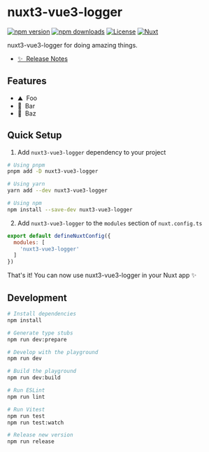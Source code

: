 <!--
Get your module up and running quickly.

Find and replace all on all files (CMD+SHIFT+F):
- Name: nuxt3-vue3-logger
- Package name: nuxt3-vue3-logger
- Description: nuxt3-vue3-logger
-->

# nuxt3-vue3-logger

[![npm version][npm-version-src]][npm-version-href]
[![npm downloads][npm-downloads-src]][npm-downloads-href]
[![License][license-src]][license-href]
[![Nuxt][nuxt-src]][nuxt-href]

nuxt3-vue3-logger for doing amazing things.

- [✨ &nbsp;Release Notes](/CHANGELOG.md)
<!-- - [🏀 Online playground](https://stackblitz.com/github/your-org/nuxt3-vue3-logger?file=playground%2Fapp.vue) -->
<!-- - [📖 &nbsp;Documentation](https://example.com) -->

## Features

<!-- Highlight some of the features your module provide here -->
- ⛰ &nbsp;Foo
- 🚠 &nbsp;Bar
- 🌲 &nbsp;Baz

## Quick Setup

1. Add `nuxt3-vue3-logger` dependency to your project

```bash
# Using pnpm
pnpm add -D nuxt3-vue3-logger

# Using yarn
yarn add --dev nuxt3-vue3-logger

# Using npm
npm install --save-dev nuxt3-vue3-logger
```

2. Add `nuxt3-vue3-logger` to the `modules` section of `nuxt.config.ts`

```js
export default defineNuxtConfig({
  modules: [
    'nuxt3-vue3-logger'
  ]
})
```

That's it! You can now use nuxt3-vue3-logger in your Nuxt app ✨

## Development

```bash
# Install dependencies
npm install

# Generate type stubs
npm run dev:prepare

# Develop with the playground
npm run dev

# Build the playground
npm run dev:build

# Run ESLint
npm run lint

# Run Vitest
npm run test
npm run test:watch

# Release new version
npm run release
```

<!-- Badges -->
[npm-version-src]: https://img.shields.io/npm/v/nuxt3-vue3-logger/latest.svg?style=flat&colorA=18181B&colorB=28CF8D
[npm-version-href]: https://npmjs.com/package/nuxt3-vue3-logger

[npm-downloads-src]: https://img.shields.io/npm/dm/nuxt3-vue3-logger.svg?style=flat&colorA=18181B&colorB=28CF8D
[npm-downloads-href]: https://npmjs.com/package/nuxt3-vue3-logger

[license-src]: https://img.shields.io/npm/l/nuxt3-vue3-logger.svg?style=flat&colorA=18181B&colorB=28CF8D
[license-href]: https://npmjs.com/package/nuxt3-vue3-logger

[nuxt-src]: https://img.shields.io/badge/Nuxt-18181B?logo=nuxt.js
[nuxt-href]: https://nuxt.com
